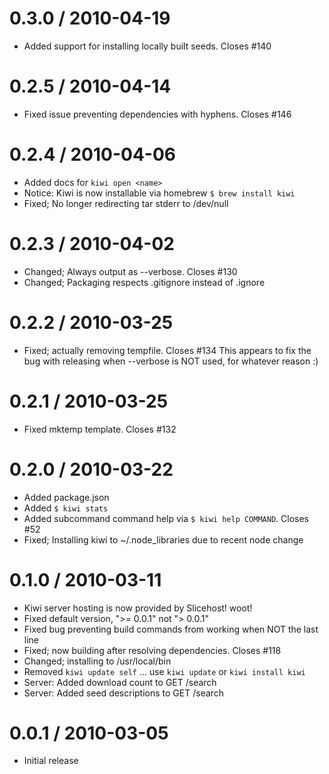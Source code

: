 
0.3.0 / 2010-04-19
==================

  * Added support for installing locally built seeds. Closes #140

0.2.5 / 2010-04-14
==================

  * Fixed issue preventing dependencies with hyphens. Closes #146

0.2.4 / 2010-04-06
==================

  * Added docs for `kiwi open <name>`
  * Notice: Kiwi is now installable via homebrew `$ brew install kiwi`
  * Fixed; No longer redirecting tar stderr to /dev/null

0.2.3 / 2010-04-02
==================

  * Changed; Always output as --verbose. Closes #130
  * Changed; Packaging respects .gitignore instead of .ignore

0.2.2 / 2010-03-25
==================

  * Fixed; actually removing tempfile. Closes #134
    This appears to fix the bug with releasing when
    --verbose is NOT used, for whatever reason :)
  
0.2.1 / 2010-03-25
==================

  * Fixed mktemp template. Closes #132

0.2.0 / 2010-03-22
==================

  * Added package.json
  * Added `$ kiwi stats`
  * Added subcommand command help via `$ kiwi help COMMAND`. Closes #52
  * Fixed; Installing kiwi to ~/.node_libraries due to recent node change

0.1.0 / 2010-03-11
==================

  * Kiwi server hosting is now provided by Slicehost! woot!
  * Fixed default version, ">= 0.0.1" not "> 0.0.1"
  * Fixed bug preventing build commands from working when NOT the last line
  * Fixed; now building after resolving dependencies. Closes #118
  * Changed; installing to /usr/local/bin
  * Removed `kiwi update self` ... use `kiwi update` or `kiwi install kiwi`
  * Server: Added download count to GET /search
  * Server: Added seed descriptions to GET /search

0.0.1 / 2010-03-05
==================

  * Initial release
